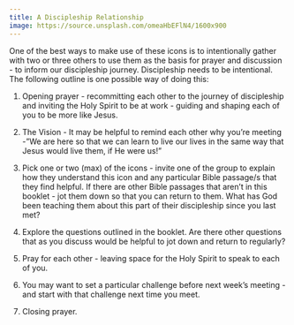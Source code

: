 ```yaml
---
title: A Discipleship Relationship 
image: https://source.unsplash.com/omeaHbEFlN4/1600x900
---
```

One of the best ways to make use of these icons is to intentionally gather with two or three others to use them as the basis for prayer and discussion - to inform our discipleship journey. Discipleship needs to be intentional. The following outline is one possible way of doing this:

1. Opening prayer - recommitting each other to the journey of discipleship and inviting the Holy Spirit to be at work - guiding and shaping each of you to be more like Jesus.

1. The Vision - It may be helpful to remind each other why you’re meeting -”We are here so that we can learn to live our lives in the same way that Jesus would live them, if He were us!”

1. Pick one or two (max) of the icons - invite one of the group to explain how they understand this icon and any particular Bible passage/s that they find helpful. If there are other Bible passages that aren’t in this booklet - jot them down so that you can return to them. What has God been teaching them about this part of their discipleship since you last met?

1. Explore the questions outlined in the booklet. Are there other questions that as you discuss would be helpful to jot down and return to regularly?

1. Pray for each other - leaving space for the Holy Spirit to speak to each of you.

1. You may want to set a particular challenge before next week’s meeting - and start with that challenge next time you meet. 

1. Closing prayer.
